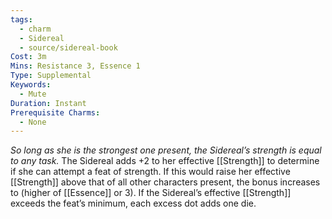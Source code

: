 ```yaml
---
tags:
  - charm
  - Sidereal
  - source/sidereal-book
Cost: 3m
Mins: Resistance 3, Essence 1
Type: Supplemental
Keywords:
  - Mute
Duration: Instant
Prerequisite Charms:
  - None
---
```

*So long as she is the strongest one present, the Sidereal’s strength is equal to any task.*
The Sidereal adds +2 to her effective [[Strength]] to determine if she can attempt a feat of strength. If this would raise her effective [[Strength]] above that of all other characters present, the bonus increases to (higher of [[Essence]] or 3). If the Sidereal’s effective [[Strength]] exceeds the feat’s minimum, each excess dot adds one die.
